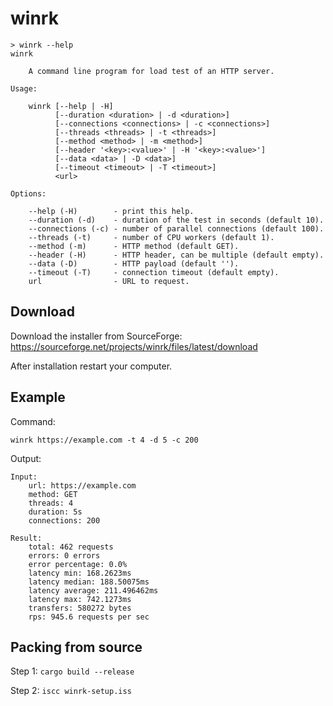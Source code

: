 # winrk

```
> winrk --help
winrk

    A command line program for load test of an HTTP server.

Usage:

    winrk [--help | -H] 
          [--duration <duration> | -d <duration>] 
          [--connections <connections> | -c <connections>] 
          [--threads <threads> | -t <threads>]
          [--method <method> | -m <method>]
          [--header '<key>:<value>' | -H '<key>:<value>']
          [--data <data> | -D <data>]
          [--timeout <timeout> | -T <timeout>]
          <url>

Options:

    --help (-H)        - print this help.
    --duration (-d)    - duration of the test in seconds (default 10).
    --connections (-c) - number of parallel connections (default 100).
    --threads (-t)     - number of CPU workers (default 1).
    --method (-m)      - HTTP method (default GET).
    --header (-H)      - HTTP header, can be multiple (default empty).
    --data (-D)        - HTTP payload (default '').
    --timeout (-T)     - connection timeout (default empty).
    url                - URL to request.
```

## Download

Download the installer from SourceForge: https://sourceforge.net/projects/winrk/files/latest/download

After installation restart your computer.

## Example

Command:

```
winrk https://example.com -t 4 -d 5 -c 200
```

Output:

```
Input:
    url: https://example.com
    method: GET
    threads: 4
    duration: 5s
    connections: 200

Result:
    total: 462 requests
    errors: 0 errors
    error percentage: 0.0%
    latency min: 168.2623ms
    latency median: 188.50075ms
    latency average: 211.496462ms
    latency max: 742.1273ms
    transfers: 580272 bytes
    rps: 945.6 requests per sec
```

## Packing from source

Step 1: `cargo build --release`

Step 2: `iscc winrk-setup.iss`
